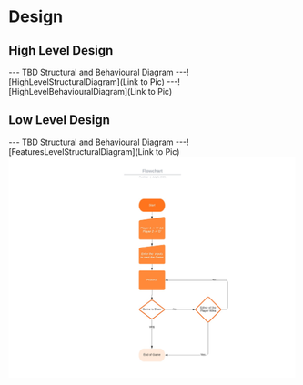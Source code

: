 # Design

## High Level Design 

--- TBD Structural and Behavioural Diagram
---![HighLevelStructuralDiagram](Link to Pic)
---![HighLevelBehaviouralDiagram](Link to Pic)

## Low Level Design 

--- TBD Structural and Behavioural Diagram
---![FeaturesLevelStructuralDiagram](Link to Pic)
![Behavioural Diagram](https://github.com/2015pushkar/C-mini-Project-303459-LTTS/blob/branch1_for_test_01/1_Requirements/Flowchart.jpeg)
